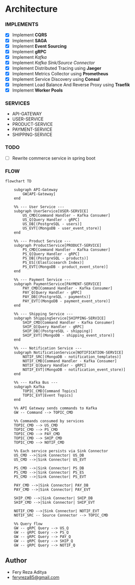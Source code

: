# Architecture


### IMPLEMENTS
- [X] Implement **CQRS**
- [X] Implement **SAGA**
- [X] Implement **Event Sourcing**
- [X] Implement **gRPC**
- [X] Implement *Kafka*
- [X] Implement *Kafka Sink/Source Connector*
- [X] Implement Distributed Tracing using **Jaeger**
- [X] Implement Metrics Collector using **Prometheus**
- [X] Implement Service Discovery using **Consul**
- [X] Implement Load Balance And Reverse Proxy using **Traefik**
- [X] Implement **Worker Pools**

### SERVICES
- API-GATEWAY
- USER-SERVICE
- PRODUCT-SERVICE
- PAYMENT-SERVICE
- SHIPPING-SERVICE

### TODO
- [ ] Rewrite commerce service in spring boot

### FLOW
```mermaid
flowchart TD

    subgraph API-Gateway
        GW[API-Gateway]
    end

    %% --- User Service ---
    subgraph UserService[USER-SERVICE]
        US_CMD[Command Handler - Kafka Consumer]
        US_Q[Query Handler - gRPC]
        US_DB[(PostgreSQL - users)]
        US_EVT[(MongoDB - user_event_store)]
    end

    %% --- Product Service ---
    subgraph ProductService[PRODUCT-SERVICE]
        PS_CMD[Command Handler - Kafka Consumer]
        PS_Q[Query Handler - gRPC]
        PS_DB[(PostgreSQL - products)]
        PS_ES[(Elasticsearch Index)]
        PS_EVT[(MongoDB - product_event_store)]
    end

    %% --- Payment Service ---
    subgraph PaymentService[PAYMENT-SERVICE]
        PAY_CMD[Command Handler - Kafka Consumer]
        PAY_Q[Query Handler - gRPC]
        PAY_DB[(PostgreSQL - payments)]
        PAY_EVT[(MongoDB - payment_event_store)]
    end

    %% --- Shipping Service ---
    subgraph ShippingService[SHIPPING-SERVICE]
        SHIP_CMD[Command Handler - Kafka Consumer]
        SHIP_Q[Query Handler - gRPC]
        SHIP_DB[(PostgreSQL - shipping)]
        SHIP_EVT[(MongoDB - shipping_event_store)]
    end

    %% --- Notification Service ---
    subgraph NotificationService[NOTIFICATION-SERVICE]
        NOTIF_SRC[(MongoDB - notification_templates)]
        NOTIF_CMD[Command Handler - Kafka Consumer]
        NOTIF_Q[Query Handler - gRPC]
        NOTIF_EVT[(MongoDB - notification_event_store)]
    end

    %% --- Kafka Bus ---
    subgraph Kafka
        TOPIC_CMD[Command Topics]
        TOPIC_EVT[Event Topics]
    end

    %% API Gateway sends commands to Kafka
    GW -- Command --> TOPIC_CMD

    %% Commands consumed by services
    TOPIC_CMD --> US_CMD
    TOPIC_CMD --> PS_CMD
    TOPIC_CMD --> PAY_CMD
    TOPIC_CMD --> SHIP_CMD
    TOPIC_CMD --> NOTIF_CMD

    %% Each service persists via Sink Connector
    US_CMD -->|Sink Connector| US_DB
    US_CMD -->|Sink Connector| US_EVT

    PS_CMD -->|Sink Connector| PS_DB
    PS_CMD -->|Sink Connector| PS_ES
    PS_CMD -->|Sink Connector| PS_EVT

    PAY_CMD -->|Sink Connector| PAY_DB
    PAY_CMD -->|Sink Connector| PAY_EVT

    SHIP_CMD -->|Sink Connector| SHIP_DB
    SHIP_CMD -->|Sink Connector| SHIP_EVT

    NOTIF_CMD -->|Sink Connector| NOTIF_EVT
    NOTIF_SRC -- Source Connector --> TOPIC_CMD

    %% Query flow
    GW -- gRPC Query --> US_Q
    GW -- gRPC Query --> PS_Q
    GW -- gRPC Query --> PAY_Q
    GW -- gRPC Query --> SHIP_Q
    GW -- gRPC Query --> NOTIF_Q

```


## Author
* Fery Reza Aditya
* feryreza85@gmail.com






